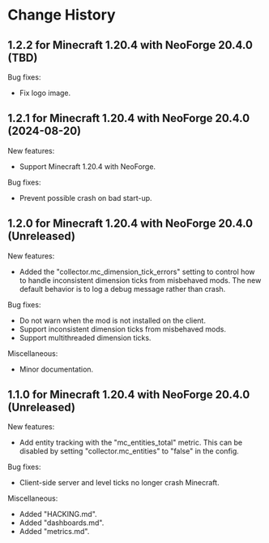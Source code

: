 Change History
==============


1.2.2 for Minecraft 1.20.4 with NeoForge 20.4.0 (TBD)
------------------------------------------------------------

Bug fixes:

- Fix logo image.


1.2.1 for Minecraft 1.20.4 with NeoForge 20.4.0 (2024-08-20)
------------------------------------------------------------

New features:

- Support Minecraft 1.20.4 with NeoForge.

Bug fixes:

- Prevent possible crash on bad start-up.


1.2.0 for Minecraft 1.20.4 with NeoForge 20.4.0 (Unreleased)
------------------------------------------------------------

New features:

- Added the "collector.mc_dimension_tick_errors" setting to control how to handle inconsistent dimension ticks from misbehaved mods. The new default behavior is to log a debug message rather than crash.

Bug fixes:

- Do not warn when the mod is not installed on the client.
- Support inconsistent dimension ticks from misbehaved mods.
- Support multithreaded dimension ticks.

Miscellaneous:

- Minor documentation.


1.1.0 for Minecraft 1.20.4 with NeoForge 20.4.0 (Unreleased)
------------------------------------------------------------

New features:

- Add entity tracking with the "mc_entities_total" metric. This can be disabled by setting "collector.mc_entities" to "false" in the config.

Bug fixes:

- Client-side server and level ticks no longer crash Minecraft.

Miscellaneous:

- Added "HACKING.md".
- Added "dashboards.md".
- Added "metrics.md".
